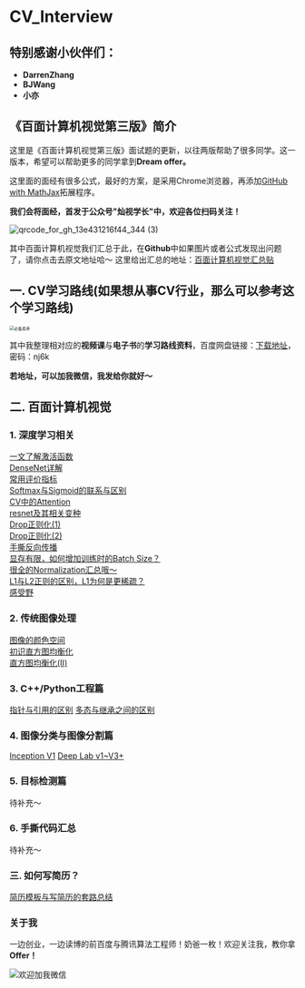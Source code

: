 # CV_Interview

## 特别感谢小伙伴们：
- **DarrenZhang**
- **BJWang**
- **小亦**

## 《百面计算机视觉第三版》简介


这里是《百面计算机视觉第三版》面试题的更新，以往两版帮助了很多同学。这一版本，希望可以帮助更多的同学拿到**Dream offer。**

这里面的面经有很多公式，最好的方案，是采用Chrome浏览器，再添加[GitHub with MathJax](https://chrome.google.com/webstore/detail/github-with-mathjax/ioemnmodlmafdkllaclgeombjnmnbima/related)拓展程序。

**我们会将面经，首发于公众号"灿视学长"中，欢迎各位扫码关注！**


![qrcode_for_gh_13e431216f44_344 (3)](https://user-images.githubusercontent.com/47493620/118230064-9ff02200-b4bf-11eb-8cfb-501824bf4ecf.jpg)


其中百面计算机视觉我们汇总于此，在**Github**中如果图片或者公式发现出问题了，请你点击去原文地址哈～ 这里给出汇总的地址：[百面计算机视觉汇总贴](https://mp.weixin.qq.com/mp/appmsgalbum?__biz=MzkzNDIxMzE1NQ==&action=getalbum&album_id=1860258784426672132&scene=173&from_msgid=2247485568&from_itemidx=1&count=3&nolastread=1#wechat_redirect)

## 一. CV学习路线(如果想从事CV行业，那么可以参考这个学习路线)

<img src="https://files.mdnice.com/user/6935/a0fb6e5a-da21-4142-b10c-518ac771ed4c.png" alt="必备素养" style="zoom:50%;" />

其中我整理相对应的**视频课**与**电子书**的**学习路线资料**，百度网盘链接：[下载地址](https://pan.baidu.com/s/18xxCQftI5GOCfZOB3VLTIQ)，密码：nj6k

**若地址，可以加我微信，我发给你就好～**



## 二. 百面计算机视觉

### 1. 深度学习相关
[一文了解激活函数](./深度学习基础/激活函数.md)    
[DenseNet详解](./深度学习基础/DenseNet.md)    
[常用评价指标](./深度学习基础/常用指标.md)   
[Softmax与Sigmoid的联系与区别](./深度学习基础/sigmoid与softmax的区别与联系.md)   
[CV中的Attention](./深度学习基础/CV中的Attention.md)  
[resnet及其相关变种](./深度学习基础/resnet.md)  
[Drop正则化(1)](./深度学习基础/dropout_1.md)  
[Drop正则化(2)](./深度学习基础/dropout_2.md)  
[手撕反向传播](./深度学习基础/bp举例.md)  
[显存有限，如何增加训练时的Batch Size？](./深度学习基础/enlarge_bs.md)  
[很全的Normalization汇总哦～](./深度学习基础/normalization.md)  
[L1与L2正则的区别，L1为何是更稀疏？](./深度学习基础/L1与L2正则的比较.md)  
[感受野](./深度学习基础/描述一下感受野.md)  




### 2. 传统图像处理
[图像的颜色空间](./传统cv/颜色空间.md)  
[初识直方图均衡化](./传统cv/初识直方图均衡化.md)  
[直方图均衡化(II)](./传统cv/直方图均衡化(II).md)  



### 3. C++/Python工程篇

[指针与引用的区别](./C++与Python等工程篇/Pointer&References.md)
[多态与继承之间的区别](./C++与Python等工程篇/Inheritance&Polymorphism.md)   



### 4. 图像分类与图像分割篇
[Inception V1](./图像分割与图像分类/InceptionV1.md)
[Deep Lab v1~V3+](./图像分割与图像分类/DeepLab.md)



### 5. 目标检测篇

待补充～

### 6. 手撕代码汇总

待补充～



### 三. 如何写简历？

[简历模板与写简历的套路总结](https://mp.weixin.qq.com/s?__biz=MzkzNDIxMzE1NQ==&mid=2247485095&idx=1&sn=b3fa4c5e87d2c883e4234a512b03f925&chksm=c241e5ebf5366cfd0e1e878d6f81cc441c39da645f53f470547a6e1ca8fad20d3de16f3055bb&token=507085599&lang=zh_CN#rd)

### 关于我

一边创业，一边读博的前百度与腾讯算法工程师！奶爸一枚！欢迎关注我，教你拿**Offer！**


![欢迎加我微信](https://user-images.githubusercontent.com/47493620/118210526-14fe3000-b49d-11eb-8be1-ecc355fb11e2.jpeg)

